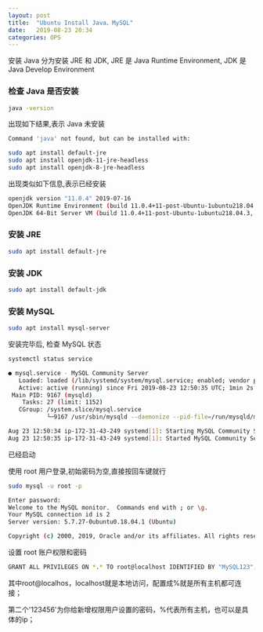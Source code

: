 ```yaml
---
layout: post
title:  "Ubuntu Install Java、MySQL"
date:   2019-08-23 20:34
categories: OPS
---
```


安装 Java 分为安装 JRE 和 JDK, JRE 是 Java Runtime Environment, JDK 是 Java Develop Environment

### 检查 Java 是否安装

```bash
java -version
```

出现如下结果,表示 Java 未安装

```bash
Command 'java' not found, but can be installed with:

sudo apt install default-jre
sudo apt install openjdk-11-jre-headless
sudo apt install openjdk-8-jre-headless
```

出现类似如下信息,表示已经安装

```bash
openjdk version "11.0.4" 2019-07-16
OpenJDK Runtime Environment (build 11.0.4+11-post-Ubuntu-1ubuntu218.04.3)
OpenJDK 64-Bit Server VM (build 11.0.4+11-post-Ubuntu-1ubuntu218.04.3, mixed mode, sharing)
```

### 安装 JRE

```bash
sudo apt install default-jre
```

### 安装 JDK

```bash
sudo apt install default-jdk
```

### 安装 MySQL

```bash
sudo apt install mysql-server
```

安装完毕后, 检查 MySQL 状态

```bash
systemctl status service
```

```bash
● mysql.service - MySQL Community Server
   Loaded: loaded (/lib/systemd/system/mysql.service; enabled; vendor preset: enabled)
   Active: active (running) since Fri 2019-08-23 12:50:35 UTC; 1min 2s ago
 Main PID: 9167 (mysqld)
    Tasks: 27 (limit: 1152)
   CGroup: /system.slice/mysql.service
           └─9167 /usr/sbin/mysqld --daemonize --pid-file=/run/mysqld/mysqld.pid

Aug 23 12:50:34 ip-172-31-43-249 systemd[1]: Starting MySQL Community Server...
Aug 23 12:50:35 ip-172-31-43-249 systemd[1]: Started MySQL Community Server.
```

已经启动

使用 root 用户登录,初始密码为空,直接按回车键就行

```bash
sudo mysql -u root -p

Enter password:
Welcome to the MySQL monitor.  Commands end with ; or \g.
Your MySQL connection id is 2
Server version: 5.7.27-0ubuntu0.18.04.1 (Ubuntu)

Copyright (c) 2000, 2019, Oracle and/or its affiliates. All rights reserved.
```

设置 root 账户权限和密码

```bash
GRANT ALL PRIVILEGES ON *.* TO root@localhost IDENTIFIED BY "MySQL123";
```

其中root@localhos，localhost就是本地访问，配置成%就是所有主机都可连接；

第二个'123456'为你给新增权限用户设置的密码，%代表所有主机，也可以是具体的ip；
